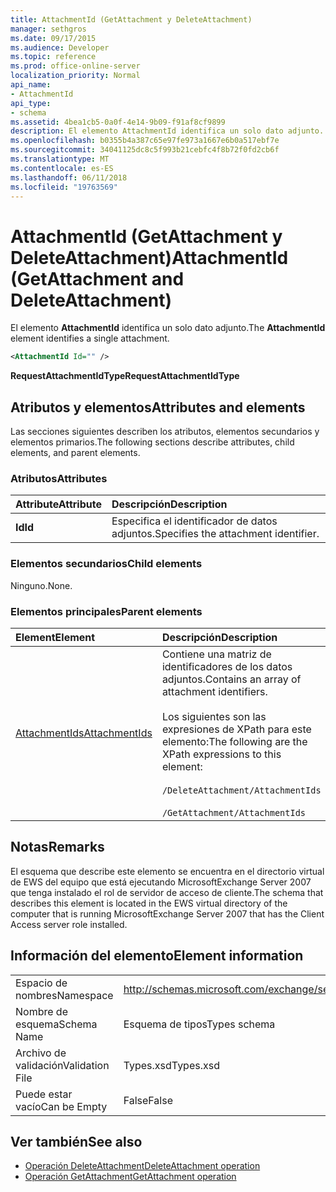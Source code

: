 ```yaml
---
title: AttachmentId (GetAttachment y DeleteAttachment)
manager: sethgros
ms.date: 09/17/2015
ms.audience: Developer
ms.topic: reference
ms.prod: office-online-server
localization_priority: Normal
api_name:
- AttachmentId
api_type:
- schema
ms.assetid: 4bea1cb5-0a0f-4e14-9b09-f91af8cf9899
description: El elemento AttachmentId identifica un solo dato adjunto.
ms.openlocfilehash: b0355b4a387c65e97fe973a1667e6b0a517ebf7e
ms.sourcegitcommit: 34041125dc8c5f993b21cebfc4f8b72f0fd2cb6f
ms.translationtype: MT
ms.contentlocale: es-ES
ms.lasthandoff: 06/11/2018
ms.locfileid: "19763569"
---
```

# <a name="attachmentid-getattachment-and-deleteattachment"></a><span data-ttu-id="c7e4f-103">AttachmentId (GetAttachment y DeleteAttachment)</span><span class="sxs-lookup"><span data-stu-id="c7e4f-103">AttachmentId (GetAttachment and DeleteAttachment)</span></span>

<span data-ttu-id="c7e4f-104">El elemento **AttachmentId** identifica un solo dato adjunto.</span><span class="sxs-lookup"><span data-stu-id="c7e4f-104">The **AttachmentId** element identifies a single attachment.</span></span> 
  
```xml
<AttachmentId Id="" />
```

 <span data-ttu-id="c7e4f-105">**RequestAttachmentIdType**</span><span class="sxs-lookup"><span data-stu-id="c7e4f-105">**RequestAttachmentIdType**</span></span>
## <a name="attributes-and-elements"></a><span data-ttu-id="c7e4f-106">Atributos y elementos</span><span class="sxs-lookup"><span data-stu-id="c7e4f-106">Attributes and elements</span></span>

<span data-ttu-id="c7e4f-107">Las secciones siguientes describen los atributos, elementos secundarios y elementos primarios.</span><span class="sxs-lookup"><span data-stu-id="c7e4f-107">The following sections describe attributes, child elements, and parent elements.</span></span>
  
### <a name="attributes"></a><span data-ttu-id="c7e4f-108">Atributos</span><span class="sxs-lookup"><span data-stu-id="c7e4f-108">Attributes</span></span>

|<span data-ttu-id="c7e4f-109">**Attribute**</span><span class="sxs-lookup"><span data-stu-id="c7e4f-109">**Attribute**</span></span>|<span data-ttu-id="c7e4f-110">**Descripción**</span><span class="sxs-lookup"><span data-stu-id="c7e4f-110">**Description**</span></span>|
|:-----|:-----|
|<span data-ttu-id="c7e4f-111">**Id**</span><span class="sxs-lookup"><span data-stu-id="c7e4f-111">**Id**</span></span> <br/> |<span data-ttu-id="c7e4f-112">Especifica el identificador de datos adjuntos.</span><span class="sxs-lookup"><span data-stu-id="c7e4f-112">Specifies the attachment identifier.</span></span>  <br/> |
   
### <a name="child-elements"></a><span data-ttu-id="c7e4f-113">Elementos secundarios</span><span class="sxs-lookup"><span data-stu-id="c7e4f-113">Child elements</span></span>

<span data-ttu-id="c7e4f-114">Ninguno.</span><span class="sxs-lookup"><span data-stu-id="c7e4f-114">None.</span></span>
  
### <a name="parent-elements"></a><span data-ttu-id="c7e4f-115">Elementos principales</span><span class="sxs-lookup"><span data-stu-id="c7e4f-115">Parent elements</span></span>

|<span data-ttu-id="c7e4f-116">**Element**</span><span class="sxs-lookup"><span data-stu-id="c7e4f-116">**Element**</span></span>|<span data-ttu-id="c7e4f-117">**Descripción**</span><span class="sxs-lookup"><span data-stu-id="c7e4f-117">**Description**</span></span>|
|:-----|:-----|
|[<span data-ttu-id="c7e4f-118">AttachmentIds</span><span class="sxs-lookup"><span data-stu-id="c7e4f-118">AttachmentIds</span></span>](attachmentids.md) <br/> | <span data-ttu-id="c7e4f-119">Contiene una matriz de identificadores de los datos adjuntos.</span><span class="sxs-lookup"><span data-stu-id="c7e4f-119">Contains an array of attachment identifiers.</span></span><br/><br/>  <span data-ttu-id="c7e4f-120">Los siguientes son las expresiones de XPath para este elemento:</span><span class="sxs-lookup"><span data-stu-id="c7e4f-120">The following are the XPath expressions to this element:</span></span><br/><br/>`/DeleteAttachment/AttachmentIds`<br/><br/>`/GetAttachment/AttachmentIds` <br/> |
   
## <a name="remarks"></a><span data-ttu-id="c7e4f-121">Notas</span><span class="sxs-lookup"><span data-stu-id="c7e4f-121">Remarks</span></span>

<span data-ttu-id="c7e4f-122">El esquema que describe este elemento se encuentra en el directorio virtual de EWS del equipo que está ejecutando MicrosoftExchange Server 2007 que tenga instalado el rol de servidor de acceso de cliente.</span><span class="sxs-lookup"><span data-stu-id="c7e4f-122">The schema that describes this element is located in the EWS virtual directory of the computer that is running MicrosoftExchange Server 2007 that has the Client Access server role installed.</span></span>
  
## <a name="element-information"></a><span data-ttu-id="c7e4f-123">Información del elemento</span><span class="sxs-lookup"><span data-stu-id="c7e4f-123">Element information</span></span>

|||
|:-----|:-----|
|<span data-ttu-id="c7e4f-124">Espacio de nombres</span><span class="sxs-lookup"><span data-stu-id="c7e4f-124">Namespace</span></span>  <br/> |http://schemas.microsoft.com/exchange/services/2006/types  <br/> |
|<span data-ttu-id="c7e4f-125">Nombre de esquema</span><span class="sxs-lookup"><span data-stu-id="c7e4f-125">Schema Name</span></span>  <br/> |<span data-ttu-id="c7e4f-126">Esquema de tipos</span><span class="sxs-lookup"><span data-stu-id="c7e4f-126">Types schema</span></span>  <br/> |
|<span data-ttu-id="c7e4f-127">Archivo de validación</span><span class="sxs-lookup"><span data-stu-id="c7e4f-127">Validation File</span></span>  <br/> |<span data-ttu-id="c7e4f-128">Types.xsd</span><span class="sxs-lookup"><span data-stu-id="c7e4f-128">Types.xsd</span></span>  <br/> |
|<span data-ttu-id="c7e4f-129">Puede estar vacío</span><span class="sxs-lookup"><span data-stu-id="c7e4f-129">Can be Empty</span></span>  <br/> |<span data-ttu-id="c7e4f-130">False</span><span class="sxs-lookup"><span data-stu-id="c7e4f-130">False</span></span>  <br/> |
   
## <a name="see-also"></a><span data-ttu-id="c7e4f-131">Ver también</span><span class="sxs-lookup"><span data-stu-id="c7e4f-131">See also</span></span>

- [<span data-ttu-id="c7e4f-132">Operación DeleteAttachment</span><span class="sxs-lookup"><span data-stu-id="c7e4f-132">DeleteAttachment operation</span></span>](deleteattachment-operation.md)
- [<span data-ttu-id="c7e4f-133">Operación GetAttachment</span><span class="sxs-lookup"><span data-stu-id="c7e4f-133">GetAttachment operation</span></span>](getattachment-operation.md)

